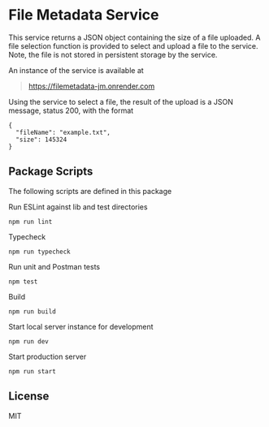# File Metadata Service

This service returns a JSON object containing the size of a file uploaded. A
file selection function is provided to select and upload a file to the
service. Note, the file is not stored in persistent storage by the service.

An instance of the service is available at

> https://filemetadata-jm.onrender.com

Using the service to select a file, the result of the upload is a JSON message,
status 200, with the format

    {
      "fileName": "example.txt",
      "size": 145324
    }

## Package Scripts

The following scripts are defined in this package

Run ESLint against lib and test directories

```
npm run lint
```

Typecheck

```
npm run typecheck
```

Run unit and Postman tests

```
npm test
```

Build

```
npm run build
```

Start local server instance for development

```
npm run dev
```

Start production server

```
npm run start
```

## License
MIT
